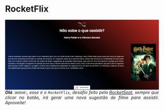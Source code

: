 # RocketFlix

<div>
<img align="center" alt="Header" src="https://github.com/MarcoMarcal/RocketFlix/blob/main/template/RocketFlix.png?raw=true"/>
</div>

<div align="justify">
<i><b>Olá</b> :wave:, esse é o <code>RocketFlix</code>, desafio feito pela <a href="https://www.rocketseat.com.br/discover" target="_blank">RocketSeat</a>, sempre que clicar no botão, irá gerar uma nova sugestão de filme para assistir. Aproveite!</i><br/>
</div>
